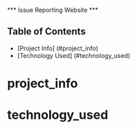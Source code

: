 *** Issue Reporting Website ***

## Table of Contents
- [Project Info] (#project_info)
- [Technology Used] (#technology_used)

# project_info

# technology_used
